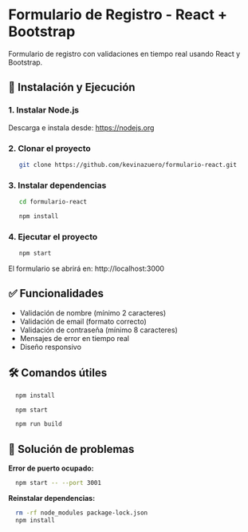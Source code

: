 # Formulario de Registro - React + Bootstrap

Formulario de registro con validaciones en tiempo real usando React y Bootstrap.

## 🚀 Instalación y Ejecución

### 1. Instalar Node.js
Descarga e instala desde: https://nodejs.org

### 2. Clonar el proyecto
```bash
   git clone https://github.com/kevinazuero/formulario-react.git
```

### 3. Instalar dependencias
```bash
   cd formulario-react
```

```bash
   npm install
```

### 4. Ejecutar el proyecto
```bash
   npm start
```

El formulario se abrirá en: http://localhost:3000

## ✅ Funcionalidades

- Validación de nombre (mínimo 2 caracteres)
- Validación de email (formato correcto)
- Validación de contraseña (mínimo 8 caracteres)
- Mensajes de error en tiempo real
- Diseño responsivo

## 🛠️ Comandos útiles

```bash
  npm install
```

```bash
  npm start
```

```bash
  npm run build
```

## 🔧 Solución de problemas

**Error de puerto ocupado:**
```bash
  npm start -- --port 3001
```

**Reinstalar dependencias:**
```bash
  rm -rf node_modules package-lock.json
  npm install
```
